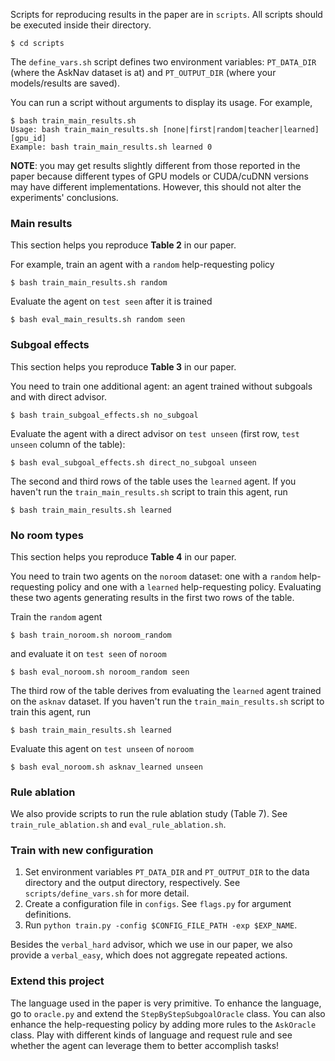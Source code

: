 
Scripts for reproducing results in the paper are in `scripts`. All scripts should be executed inside their directory. 

```
$ cd scripts
```

The `define_vars.sh` script defines two environment variables: `PT_DATA_DIR` (where the AskNav dataset is at) and `PT_OUTPUT_DIR` (where your models/results are saved).


You can run a script without arguments to display its usage. For example,

```
$ bash train_main_results.sh
Usage: bash train_main_results.sh [none|first|random|teacher|learned] [gpu_id]
Example: bash train_main_results.sh learned 0
```

**NOTE**: you may get results slightly different from those reported in the paper because different types of GPU models or CUDA/cuDNN versions may have different implementations. However, this should not alter the experiments' conclusions.

### Main results

This section helps you reproduce **Table 2** in our paper. 

For example, train an agent with a `random` help-requesting policy

```
$ bash train_main_results.sh random
```

Evaluate the agent on `test seen` after it is trained 
```
$ bash eval_main_results.sh random seen
```

### Subgoal effects

This section helps you reproduce **Table 3** in our paper. 

You need to train one additional agent: an agent trained without subgoals and with direct advisor. 

```
$ bash train_subgoal_effects.sh no_subgoal
```

Evaluate the agent with a direct advisor on `test unseen` (first row, `test unseen` column of the table):
```
$ bash eval_subgoal_effects.sh direct_no_subgoal unseen
```

The second and third rows of the table uses the `learned` agent. If you haven't run the `train_main_results.sh` script to train this agent, run
```
$ bash train_main_results.sh learned
```

### No room types

This section helps you reproduce **Table 4** in our paper. 

You need to train two agents on the `noroom` dataset: one with a `random` help-requesting policy and one with a `learned` help-requesting policy. Evaluating these two agents generating results in the first two rows of the table. 

Train the `random` agent
```
$ bash train_noroom.sh noroom_random
```

and evaluate it on `test seen` of `noroom`

```
$ bash eval_noroom.sh noroom_random seen
```

The third row of the table derives from evaluating the `learned` agent trained on the `asknav` dataset. If you haven't run the `train_main_results.sh` script to train this agent, run
```
$ bash train_main_results.sh learned
```

Evaluate this agent on `test unseen` of `noroom`
```
$ bash eval_noroom.sh asknav_learned unseen
```

### Rule ablation

We also provide scripts to run the rule ablation study (Table 7). See `train_rule_ablation.sh` and `eval_rule_ablation.sh`.

### Train with new configuration

1. Set environment variables `PT_DATA_DIR` and `PT_OUTPUT_DIR` to the data directory and the output directory, respectively. See `scripts/define_vars.sh` for more detail. 
2. Create a configuration file in `configs`. See `flags.py` for argument definitions.
2. Run `python train.py -config $CONFIG_FILE_PATH -exp $EXP_NAME`.

Besides the `verbal_hard` advisor, which we use in our paper, we also provide a `verbal_easy`, which does not aggregate repeated actions. 

### Extend this project

The language used in the paper is very primitive. To enhance the language, go to `oracle.py` and extend the `StepByStepSubgoalOracle` class. You can also enhance the help-requesting policy by adding more rules to the `AskOracle` class. Play with different kinds of language and request rule and see whether the agent can leverage them to better accomplish tasks! 
